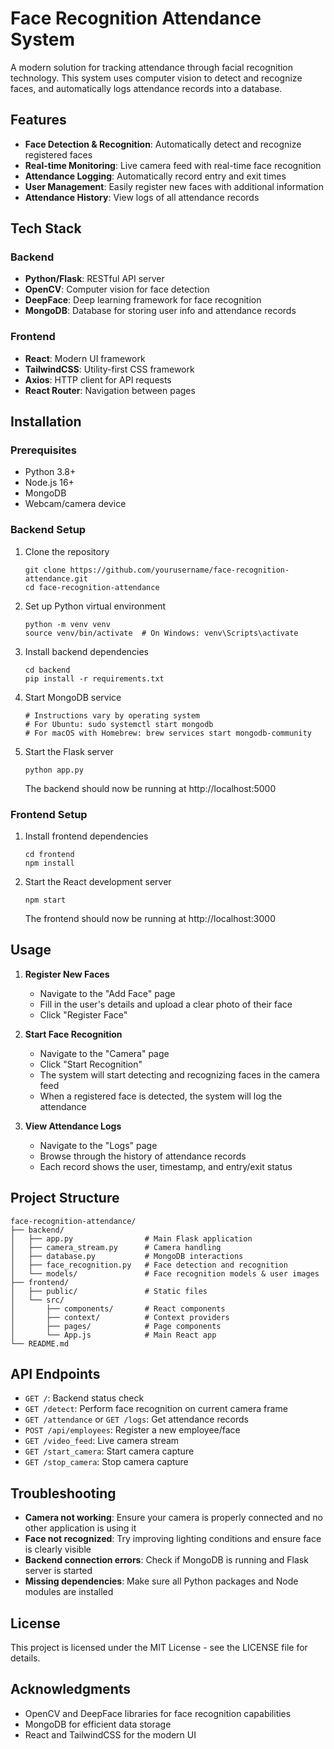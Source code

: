 # Face Recognition Attendance System

A modern solution for tracking attendance through facial recognition technology. This system uses computer vision to detect and recognize faces, and automatically logs attendance records into a database.

## Features

- **Face Detection & Recognition**: Automatically detect and recognize registered faces
- **Real-time Monitoring**: Live camera feed with real-time face recognition
- **Attendance Logging**: Automatically record entry and exit times
- **User Management**: Easily register new faces with additional information
- **Attendance History**: View logs of all attendance records

## Tech Stack

### Backend
- **Python/Flask**: RESTful API server
- **OpenCV**: Computer vision for face detection
- **DeepFace**: Deep learning framework for face recognition
- **MongoDB**: Database for storing user info and attendance records

### Frontend
- **React**: Modern UI framework
- **TailwindCSS**: Utility-first CSS framework
- **Axios**: HTTP client for API requests
- **React Router**: Navigation between pages

## Installation

### Prerequisites
- Python 3.8+
- Node.js 16+
- MongoDB
- Webcam/camera device

### Backend Setup

1. Clone the repository
   ```
   git clone https://github.com/yourusername/face-recognition-attendance.git
   cd face-recognition-attendance
   ```

2. Set up Python virtual environment
   ```
   python -m venv venv
   source venv/bin/activate  # On Windows: venv\Scripts\activate
   ```

3. Install backend dependencies
   ```
   cd backend
   pip install -r requirements.txt
   ```

4. Start MongoDB service
   ```
   # Instructions vary by operating system
   # For Ubuntu: sudo systemctl start mongodb
   # For macOS with Homebrew: brew services start mongodb-community
   ```

5. Start the Flask server
   ```
   python app.py
   ```
   The backend should now be running at http://localhost:5000

### Frontend Setup

1. Install frontend dependencies
   ```
   cd frontend
   npm install
   ```

2. Start the React development server
   ```
   npm start
   ```
   The frontend should now be running at http://localhost:3000

## Usage

1. **Register New Faces**
   - Navigate to the "Add Face" page
   - Fill in the user's details and upload a clear photo of their face
   - Click "Register Face"

2. **Start Face Recognition**
   - Navigate to the "Camera" page
   - Click "Start Recognition"
   - The system will start detecting and recognizing faces in the camera feed
   - When a registered face is detected, the system will log the attendance

3. **View Attendance Logs**
   - Navigate to the "Logs" page
   - Browse through the history of attendance records
   - Each record shows the user, timestamp, and entry/exit status

## Project Structure

```
face-recognition-attendance/
├── backend/
│   ├── app.py                # Main Flask application
│   ├── camera_stream.py      # Camera handling
│   ├── database.py           # MongoDB interactions
│   ├── face_recognition.py   # Face detection and recognition
│   └── models/               # Face recognition models & user images
├── frontend/
│   ├── public/               # Static files
│   └── src/
│       ├── components/       # React components
│       ├── context/          # Context providers
│       ├── pages/            # Page components
│       └── App.js            # Main React app
└── README.md
```

## API Endpoints

- `GET /`: Backend status check
- `GET /detect`: Perform face recognition on current camera frame
- `GET /attendance` or `GET /logs`: Get attendance records
- `POST /api/employees`: Register a new employee/face
- `GET /video_feed`: Live camera stream
- `GET /start_camera`: Start camera capture
- `GET /stop_camera`: Stop camera capture

## Troubleshooting

- **Camera not working**: Ensure your camera is properly connected and no other application is using it
- **Face not recognized**: Try improving lighting conditions and ensure face is clearly visible
- **Backend connection errors**: Check if MongoDB is running and Flask server is started
- **Missing dependencies**: Make sure all Python packages and Node modules are installed

## License

This project is licensed under the MIT License - see the LICENSE file for details.

## Acknowledgments

- OpenCV and DeepFace libraries for face recognition capabilities
- MongoDB for efficient data storage
- React and TailwindCSS for the modern UI